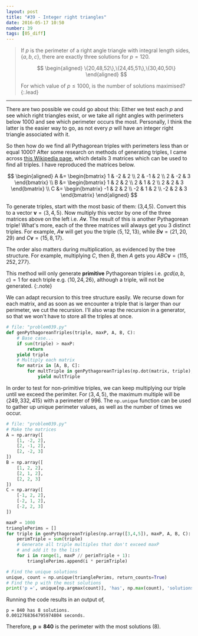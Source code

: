 ```yaml
---
layout: post
title: "#39 - Integer right triangles"
date: 2016-05-17 10:50
number: 39
tags: [05_diff]
---
```

> If $p$ is the perimeter of a right angle triangle with integral length sides, $\{a,b,c\}$, there are exactly three solutions for $p = 120$.
> 
> $$
> \begin{aligned}
> \{20,48,52\},\{24,45,51\},\{30,40,50\}
> \end{aligned}
> $$
> 
> For which value of $p\leq1000$, is the number of solutions maximised?
{:.lead}
* * *

There are two possible we could go about this: Either we test each $p$ and see which right triangles exist, or we take all right angles with perimeters below 1000 and see which perimeter occurs the most. Personally, I think the latter is the easier way to go, as not every $p$ will have an integer right triangle associated with it.

So then how do we find all Pythagorean triples with perimeters less than or equal 1000? After some research on methods of generating triples, I came across [this Wikipedia page](https://en.wikipedia.org/wiki/Tree_of_primitive_Pythagorean_triples), which details 3 matrices which can be used to find all triples. I have reproduced the matrices below.

$$
\begin{aligned}
A &= \begin{bmatrix}
	1 & -2 & 2 \\
	2 & -1 & 2 \\
	2 & -2 & 3
\end{bmatrix} \\
B &= \begin{bmatrix}
	1 & 2 & 2 \\
	2 & 1 & 2 \\
	2 & 2 & 3
\end{bmatrix} \\
C &= \begin{bmatrix}
	-1 & 2 & 2 \\
	-2 & 1 & 2 \\
	-2 & 2 & 3
\end{bmatrix}
\end{aligned}
$$

To generate triples, start with the most basic of them: (3,4,5). Convert this to a vector $\mathbf{v}=\langle 3,4,5 \rangle$. Now multiply this vector by one of the three matrices above on the left i.e. $A\mathbf{v}$. The result of this is another Pythagorean triple! What's more, each of the three matrices will always get you 3 distinct triples. For example, $A\mathbf{v}$ will get you the triple $\langle 5,12,13 \rangle$, while $B\mathbf{v}=\langle 21,20,29\rangle$ and $C\mathbf{v}=\langle 15,8,17\rangle$.

The order also matters during multiplication, as evidenced by the tree structure. For example, multiplying $C$, then $B$, then $A$ gets you $ABC\mathbf{v}=\langle 115,252,277\rangle$.

This method will only generate **primitive** Pythagorean triples i.e. $gcd(a,b,c) = 1$ for each triple e.g. $\langle 10, 24, 26\rangle$, although a triple, will not be generated.
{:.note}

We can adapt recursion to this tree structure easily. We recurse down for each matrix, and as soon as we encounter a triple that is larger than our perimeter, we cut the recursion. I'll also wrap the recursion in a generator, so that we won't have to store all the triples at once. 
```python
# file: "problem039.py"
def genPythagoreanTriples(triple, maxP, A, B, C):
    # Base case...
    if sum(triple) > maxP:
        return
    yield triple
    # Multiply each matrix
    for matrix in [A, B, C]:
        for multTriple in genPythagoreanTriples(np.dot(matrix, triple), maxP, A, B, C):
            yield multTriple
```
In order to test for non-primitive triples, we can keep multiplying our triple until we exceed the perimiter. For $\langle 3, 4, 5\rangle$, the maximum multiple will be $\langle 249, 332, 415\rangle$ with a perimeter of 996. The `np.unique` function can be used to gather up unique perimeter values, as well as the number of times we occur.
```python
# file: "problem039.py"
# Make the matrices
A = np.array([
    [1, -2, 2],
    [2, -1, 2],
    [2, -2, 3]
])
B = np.array([
    [1, 2, 2],
    [2, 1, 2],
    [2, 2, 3]
])
C = np.array([
    [-1, 2, 2],
    [-2, 1, 2],
    [-2, 2, 3]
])

maxP = 1000
trianglePerims = []
for triple in genPythagoreanTriples(np.array([3,4,5]), maxP, A, B, C):
    perimTriple = sum(triple)
    # Generate all triple multiples that don't exceed maxP
    # and add it to the list
    for i in range(1, maxP // perimTriple + 1):
        trianglePerims.append(i * perimTriple)

# Find the unique solutions
unique, count = np.unique(trianglePerims, return_counts=True)
# Find the p with the most solutions
print('p =', unique[np.argmax(count)], 'has', np.max(count), 'solutions.')
```
Running the code results in an output of,
```
p = 840 has 8 solutions.
0.0012768364795974804 seconds.
```
Therefore, $\mathbf{p=840}$ is the perimeter with the most solutions (8).